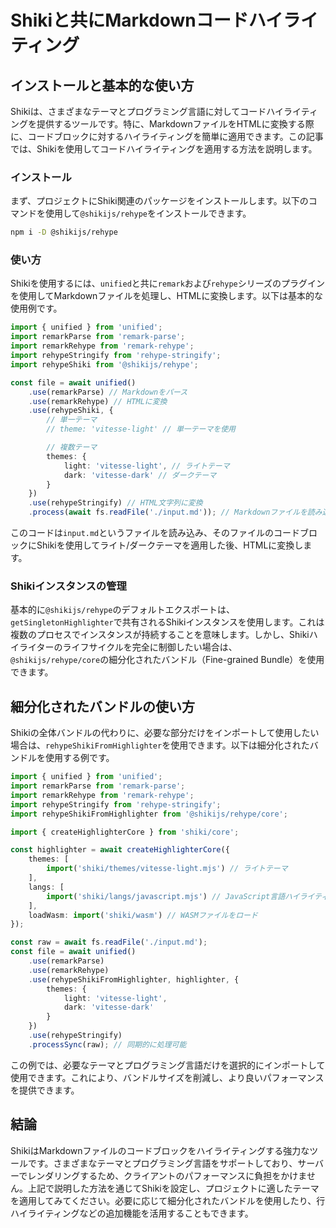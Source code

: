 # Shikiと共にMarkdownコードハイライティング

## インストールと基本的な使い方

Shikiは、さまざまなテーマとプログラミング言語に対してコードハイライティングを提供するツールです。特に、MarkdownファイルをHTMLに変換する際に、コードブロックに対するハイライティングを簡単に適用できます。この記事では、Shikiを使用してコードハイライティングを適用する方法を説明します。

### インストール

まず、プロジェクトにShiki関連のパッケージをインストールします。以下のコマンドを使用して`@shikijs/rehype`をインストールできます。

```bash
npm i -D @shikijs/rehype
```

### 使い方

Shikiを使用するには、`unified`と共に`remark`および`rehype`シリーズのプラグインを使用してMarkdownファイルを処理し、HTMLに変換します。以下は基本的な使用例です。

```typescript
import { unified } from 'unified';
import remarkParse from 'remark-parse';
import remarkRehype from 'remark-rehype';
import rehypeStringify from 'rehype-stringify';
import rehypeShiki from '@shikijs/rehype';

const file = await unified()
	.use(remarkParse) // Markdownをパース
	.use(remarkRehype) // HTMLに変換
	.use(rehypeShiki, {
		// 単一テーマ
		// theme: 'vitesse-light' // 単一テーマを使用

		// 複数テーマ
		themes: {
			light: 'vitesse-light', // ライトテーマ
			dark: 'vitesse-dark' // ダークテーマ
		}
	})
	.use(rehypeStringify) // HTML文字列に変換
	.process(await fs.readFile('./input.md')); // Markdownファイルを読み込み処理
```

このコードは`input.md`というファイルを読み込み、そのファイルのコードブロックにShikiを使用してライト/ダークテーマを適用した後、HTMLに変換します。

### Shikiインスタンスの管理

基本的に`@shikijs/rehype`のデフォルトエクスポートは、`getSingletonHighlighter`で共有されるShikiインスタンスを使用します。これは複数のプロセスでインスタンスが持続することを意味します。しかし、Shikiハイライターのライフサイクルを完全に制御したい場合は、`@shikijs/rehype/core`の細分化されたバンドル（Fine-grained Bundle）を使用できます。

## 細分化されたバンドルの使い方

Shikiの全体バンドルの代わりに、必要な部分だけをインポートして使用したい場合は、`rehypeShikiFromHighlighter`を使用できます。以下は細分化されたバンドルを使用する例です。

```typescript
import { unified } from 'unified';
import remarkParse from 'remark-parse';
import remarkRehype from 'remark-rehype';
import rehypeStringify from 'rehype-stringify';
import rehypeShikiFromHighlighter from '@shikijs/rehype/core';

import { createHighlighterCore } from 'shiki/core';

const highlighter = await createHighlighterCore({
	themes: [
		import('shiki/themes/vitesse-light.mjs') // ライトテーマ
	],
	langs: [
		import('shiki/langs/javascript.mjs') // JavaScript言語ハイライティング
	],
	loadWasm: import('shiki/wasm') // WASMファイルをロード
});

const raw = await fs.readFile('./input.md');
const file = await unified()
	.use(remarkParse)
	.use(remarkRehype)
	.use(rehypeShikiFromHighlighter, highlighter, {
		themes: {
			light: 'vitesse-light',
			dark: 'vitesse-dark'
		}
	})
	.use(rehypeStringify)
	.processSync(raw); // 同期的に処理可能
```

この例では、必要なテーマとプログラミング言語だけを選択的にインポートして使用できます。これにより、バンドルサイズを削減し、より良いパフォーマンスを提供できます。

## 結論

ShikiはMarkdownファイルのコードブロックをハイライティングする強力なツールです。さまざまなテーマとプログラミング言語をサポートしており、サーバーでレンダリングするため、クライアントのパフォーマンスに負担をかけません。上記で説明した方法を通じてShikiを設定し、プロジェクトに適したテーマを適用してみてください。必要に応じて細分化されたバンドルを使用したり、行ハイライティングなどの追加機能を活用することもできます。
